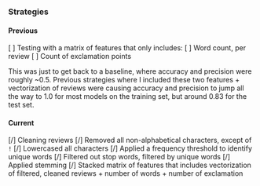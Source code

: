 ### Strategies

#### Previous
[ ] Testing with a matrix of features that only includes:
    [ ] Word count, per review
    [ ] Count of exclamation points
    
This was just to get back to a baseline, where accuracy and precision were roughly ~0.5.
Previous strategies where I included these two features + vectorization of reviews were causing
accuracy and precision to jump all the way to 1.0 for most models on the training set, but 
around 0.83 for the test set.

#### Current
[/] Cleaning reviews
    [/] Removed all non-alphabetical characters, except of `!`
    [/] Lowercased all characters
    [/] Applied a frequency threshold to identify unique words
    [/] Filtered out stop words, filtered by unique words
    [/] Applied stemming
[/] Stacked matrix of features that includes vectorization of filtered, cleaned reviews +
    number of words + number of exclamation
    